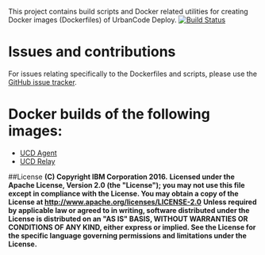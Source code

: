 This project contains build scripts and Docker related utilities for creating Docker images (Dockerfiles) of UrbanCode Deploy.
[![Build Status](https://travis-ci.org/IBM-UrbanCode/UCD-Docker-Images.svg?branch=master)](https://travis-ci.org/IBM-UrbanCode/UCD-Docker-Images)

# Issues and contributions

For issues relating specifically to the Dockerfiles and scripts, please use the [GitHub issue tracker](https://github.com/IBM-UrbanCode/UCD-Docker-Images/issues).

# Docker builds of the following images:
  - [UCD Agent](https://hub.docker.com/r/ibmcom/ucda/)
  - [UCD Relay](https://hub.docker.com/r/ibmcom/ucdr/)


##License
**(C) Copyright IBM Corporation 2016.**
**Licensed under the Apache License, Version 2.0 (the "License"); you may not use this file except in compliance with the License. You may obtain a copy of the License at http://www.apache.org/licenses/LICENSE-2.0**
**Unless required by applicable law or agreed to in writing, software distributed under the License is distributed on an "AS IS" BASIS, WITHOUT WARRANTIES OR CONDITIONS OF ANY KIND, either express or implied. See the License for the specific language governing permissions and limitations under the License.**
